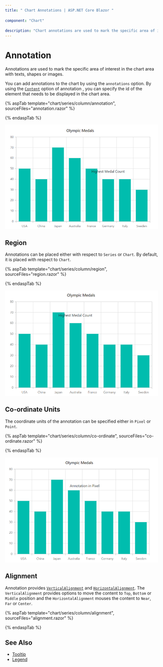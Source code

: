 ```yaml
---
title: " Chart Annotations | ASP.NET Core Blazor "

component: "Chart"

description: "Chart annotations are used to mark the specific area of interest in the chart area with texts, shapes or images."
---
```


# Annotation

Annotations are used to mark the specific area of interest in the chart area with texts, shapes or images.

<!-- markdownlint-disable MD033 -->

You can add annotations to the chart by using the <code>annotations</code> option. By using the
[`Content`](https://help.syncfusion.com/cr/blazor/Syncfusion.Blazor~Syncfusion.Blazor.Charts.ChartAnnotation~Content.html) option of annotation , you can specify the id of the element that needs to be displayed in the chart area.

{% aspTab template="chart/series/column/annotation", sourceFiles="annotation.razor" %}

{% endaspTab %}

![Annotation](images/annotation/annotation-razor.png)

## Region

Annotations can be placed either with respect to `Series` or `Chart`. By default, it is placed with respect to `Chart`.

{% aspTab template="chart/series/column/region", sourceFiles="region.razor" %}

{% endaspTab %}

![Region](images/annotation/region-razor.png)

## Co-ordinate Units

The coordinate units of the annotation can be specified either in `Pixel` or `Point`.

{% aspTab template="chart/series/column/co-ordinate", sourceFiles="co-ordinate.razor" %}

{% endaspTab %}

![Co-ordinate Unit](images/annotation/co-ordinate-razor.png)

## Alignment

Annotation provides [`VerticalAlignment`](https://help.syncfusion.com/cr/blazor/Syncfusion.Blazor~Syncfusion.Blazor.Charts.ChartAnnotation~VerticalAlignment.html) and [`HorizontalAlignment`](https://help.syncfusion.com/cr/blazor/Syncfusion.Blazor~Syncfusion.Blazor.Charts.ChartAnnotation~HorizontalAlignment.html). The `VerticalAlignment` provides options to move the content to `Top`, `Bottom` or `Middle` position and the `HorizontalAlignment` mouses the content to `Near`, `Far` or `Center`.

{% aspTab template="chart/series/column/alignment", sourceFiles="alignment.razor" %}

{% endaspTab %}

## See Also

* [Tooltip](./tool-tip)
* [Legend](./legend)